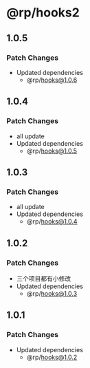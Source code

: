 # @rp/hooks2

## 1.0.5

### Patch Changes

- Updated dependencies
  - @rp/hooks@1.0.6

## 1.0.4

### Patch Changes

- all update
- Updated dependencies
  - @rp/hooks@1.0.5

## 1.0.3

### Patch Changes

- all update
- Updated dependencies
  - @rp/hooks@1.0.4

## 1.0.2

### Patch Changes

- 三个项目都有小修改
- Updated dependencies
  - @rp/hooks@1.0.3

## 1.0.1

### Patch Changes

- Updated dependencies
  - @rp/hooks@1.0.2
